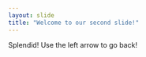 ```yaml
---
layout: slide
title: "Welcome to our second slide!"
---
```

Splendid!
Use the left arrow to go back!
